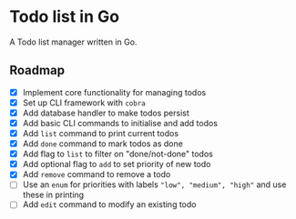 # Todo list in Go

A Todo list manager written in Go.

## Roadmap

- [x] Implement core functionality for managing todos
- [x] Set up CLI framework with `cobra`
- [x] Add database handler to make todos persist
- [x] Add basic CLI commands to initialise and add todos
- [x] Add `list` command to print current todos
- [x] Add `done` command to mark todos as done
- [x] Add flag to `list` to filter on "done/not-done" todos
- [x] Add optional flag to `add` to set priority of new todo
- [x] Add `remove` command to remove a todo
- [ ] Use an `enum` for priorities with labels `"low", "medium", "high"` and use these in printing
- [ ] Add `edit` command to modify an existing todo
